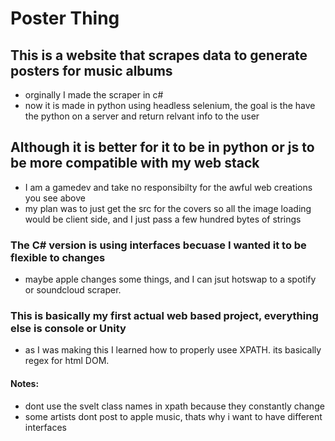 # Poster Thing

## This is a website that scrapes data to generate posters for music albums

- orginally I made the scraper in c#
- now it is made in python using headless selenium, the goal is the have the python on a server and return relvant info to the user

## Although it is better for it to be in python or js to be more compatible with my web stack

- I am a gamedev and take no responsibilty for the awful web creations you see above
- my plan was to just get the src for the covers so all the image loading would be client side, and I just pass a few hundred bytes of strings

### The C# version is using interfaces becuase I wanted it to be flexible to changes

- maybe apple changes some things, and I can jsut hotswap to a spotify or soundcloud scraper.

### This is basically my first actual web based project, everything else is console or Unity

- as I was making this I learned how to properly usee XPATH. its basically regex for html DOM.

#### Notes:

- dont use the svelt class names in xpath because they constantly change
- some artists dont post to apple music, thats why i want to have different interfaces

